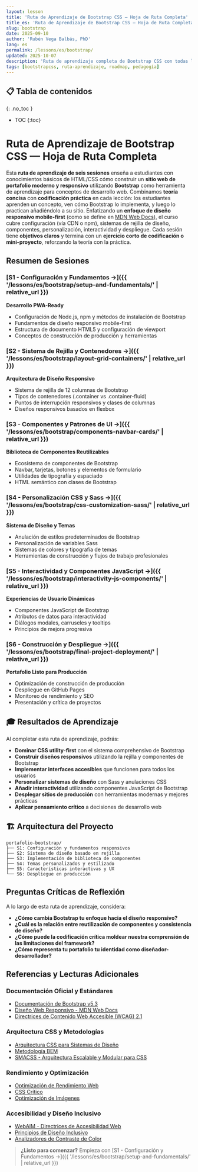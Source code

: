 ```yaml
---
layout: lesson
title: 'Ruta de Aprendizaje de Bootstrap CSS — Hoja de Ruta Completa'
title_es: 'Ruta de Aprendizaje de Bootstrap CSS — Hoja de Ruta Completa'
slug: bootstrap
date: 2025-09-10
author: 'Rubén Vega Balbás, PhD'
lang: es
permalink: /lessons/es/bootstrap/
updated: 2025-10-07
description: 'Ruta de aprendizaje completa de Bootstrap CSS con todas las sesiones, desde configuración hasta despliegue en producción, siguiendo metodología del atelier.'
tags: [bootstrapcss, ruta-aprendizaje, roadmap, pedagogía]
---
```


<!-- prettier-ignore-start -->

## 📋 Tabla de contenidos
{: .no_toc }
- TOC
{:toc}

<!-- prettier-ignore-end -->

# Ruta de Aprendizaje de Bootstrap CSS — Hoja de Ruta Completa

Esta **ruta de aprendizaje de seis sesiones** enseña a estudiantes con conocimientos básicos de HTML/CSS cómo construir un **sitio web de portafolio moderno y responsivo** utilizando **Bootstrap** como herramienta de aprendizaje para conceptos de desarrollo web. Combinamos **teoría concisa** con **codificación práctica** en cada lección: los estudiantes aprenden un concepto, ven cómo Bootstrap lo implementa, y luego lo practican añadiéndolo a su sitio. Enfatizando un **enfoque de diseño responsivo mobile-first** (como se define en [MDN Web Docs](https://developer.mozilla.org/es/docs/Learn_web_development/Core/CSS_layout/Responsive_Design)), el curso cubre configuración (vía CDN o npm), sistemas de rejilla de diseño, componentes, personalización, interactividad y despliegue. Cada sesión tiene **objetivos claros** y termina con un **ejercicio corto de codificación o mini-proyecto**, reforzando la teoría con la práctica.

## Resumen de Sesiones

### [S1 - Configuración y Fundamentos →]({{ '/lessons/es/bootstrap/setup-and-fundamentals/' | relative_url }})

**Desarrollo PWA-Ready**

- Configuración de Node.js, npm y métodos de instalación de Bootstrap
- Fundamentos de diseño responsivo mobile-first
- Estructura de documento HTML5 y configuración de viewport
- Conceptos de construcción de producción y herramientas

### [S2 - Sistema de Rejilla y Contenedores →]({{ '/lessons/es/bootstrap/layout-grid-containers/' | relative_url }})

**Arquitectura de Diseño Responsivo**

- Sistema de rejilla de 12 columnas de Bootstrap
- Tipos de contenedores (.container vs .container-fluid)
- Puntos de interrupción responsivos y clases de columnas
- Diseños responsivos basados en flexbox

### [S3 - Componentes y Patrones de UI →]({{ '/lessons/es/bootstrap/components-navbar-cards/' | relative_url }})

**Biblioteca de Componentes Reutilizables**

- Ecosistema de componentes de Bootstrap
- Navbar, tarjetas, botones y elementos de formulario
- Utilidades de tipografía y espaciado
- HTML semántico con clases de Bootstrap

### [S4 - Personalización CSS y Sass →]({{ '/lessons/es/bootstrap/css-customization-sass/' | relative_url }})

**Sistema de Diseño y Temas**

- Anulación de estilos predeterminados de Bootstrap
- Personalización de variables Sass
- Sistemas de colores y tipografía de temas
- Herramientas de construcción y flujos de trabajo profesionales

### [S5 - Interactividad y Componentes JavaScript →]({{ '/lessons/es/bootstrap/interactivity-js-components/' | relative_url }})

**Experiencias de Usuario Dinámicas**

- Componentes JavaScript de Bootstrap
- Atributos de datos para interactividad
- Diálogos modales, carruseles y tooltips
- Principios de mejora progresiva

### [S6 - Construcción y Despliegue →]({{ '/lessons/es/bootstrap/final-project-deployment/' | relative_url }})

**Portafolio Listo para Producción**

- Optimización de construcción de producción
- Despliegue en GitHub Pages
- Monitoreo de rendimiento y SEO
- Presentación y crítica de proyectos

## 🎓 Resultados de Aprendizaje

Al completar esta ruta de aprendizaje, podrás:

- **Dominar CSS utility-first** con el sistema comprehensivo de Bootstrap
- **Construir diseños responsivos** utilizando la rejilla y componentes de Bootstrap
- **Implementar interfaces accesibles** que funcionen para todos los usuarios
- **Personalizar sistemas de diseño** con Sass y anulaciones CSS
- **Añadir interactividad** utilizando componentes JavaScript de Bootstrap
- **Desplegar sitios de producción** con herramientas modernas y mejores prácticas
- **Aplicar pensamiento crítico** a decisiones de desarrollo web

## 🏗️ Arquitectura del Proyecto

```
portafolio-bootstrap/
├── S1: Configuración y fundamentos responsivos
├── S2: Sistema de diseño basado en rejilla
├── S3: Implementación de biblioteca de componentes
├── S4: Temas personalizados y estilizado
├── S5: Características interactivas y UX
└── S6: Despliegue en producción
```

## Preguntas Críticas de Reflexión

A lo largo de esta ruta de aprendizaje, considera:

- **¿Cómo cambia Bootstrap tu enfoque hacia el diseño responsivo?**
- **¿Cuál es la relación entre reutilización de componentes y consistencia de diseño?**
- **¿Cómo puede la codificación crítica moldear nuestra comprensión de las limitaciones del framework?**
- **¿Cómo representa tu portafolio tu identidad como diseñador-desarrollador?**

## Referencias y Lecturas Adicionales

### Documentación Oficial y Estándares

- [Documentación de Bootstrap v5.3](https://getbootstrap.com/docs/5.3/)
- [Diseño Web Responsivo - MDN Web Docs](https://developer.mozilla.org/es/docs/Learn_web_development/Core/CSS_layout/Responsive_Design)
- [Directrices de Contenido Web Accesible (WCAG) 2.1](https://www.w3.org/WAI/WCAG21/quickref/)

### Arquitectura CSS y Metodologías

- [Arquitectura CSS para Sistemas de Diseño](https://css-tricks.com/css-architecture-for-design-systems/)
- [Metodología BEM](http://getbem.com/)
- [SMACSS - Arquitectura Escalable y Modular para CSS](https://smacss.com/)

### Rendimiento y Optimización

- [Optimización de Rendimiento Web](https://web.dev/performance/)
- [CSS Crítico](https://web.dev/critical-css/)
- [Optimización de Imágenes](https://web.dev/optimize-images/)

### Accesibilidad y Diseño Inclusivo

- [WebAIM - Directrices de Accesibilidad Web](https://webaim.org/)
- [Principios de Diseño Inclusivo](https://inclusivedesignprinciples.org/)
- [Analizadores de Contraste de Color](https://www.tpgi.com/color-contrast-checker/)

> **¿Listo para comenzar?** Empieza con [S1 - Configuración y Fundamentos →]({{ '/lessons/es/bootstrap/setup-and-fundamentals/' | relative_url }})
